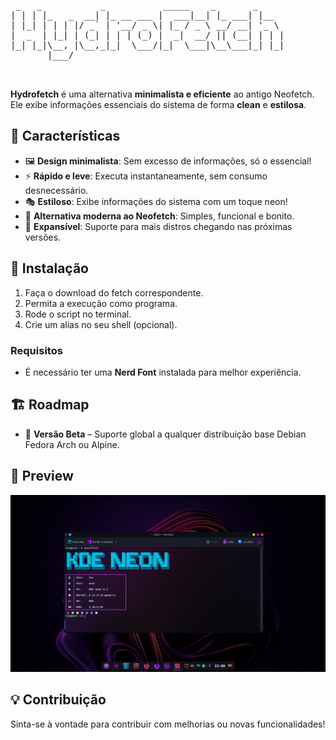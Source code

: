 <pre>
 _   _           _           _____    _       _     
| | | |_   _  __| |_ __ ___ |  ___|__| |_ ___| |__  
| |_| | | | |/ _` | '__/ _ \| |_ / _ \ __/ __| '_ \ 
|  _  | |_| | (_| | | | (_) |  _|  __/ || (__| | | |
|_| |_|\__, |\__,_|_|  \___/|_|  \___|\__\___|_| |_|
       |___/                                        


</pre>
**Hydrofetch** é uma alternativa **minimalista e eficiente** ao antigo Neofetch. Ele exibe informações essenciais do sistema de forma **clean** e **estilosa**.

## 🎨 Características

- 🖼 **Design minimalista**: Sem excesso de informações, só o essencial!
- ⚡ **Rápido e leve**: Executa instantaneamente, sem consumo desnecessário.
- 🎭 **Estiloso**: Exibe informações do sistema com um toque neon!
- 💙 **Alternativa moderna ao Neofetch**: Simples, funcional e bonito.
- 🚀 **Expansível**: Suporte para mais distros chegando nas próximas versões.

## 🔧 Instalação

1. Faça o download do fetch correspondente.
2. Permita a execução como programa.
3. Rode o script no terminal.
4. Crie um alias no seu shell (opcional).

### **Requisitos**
- É necessário ter uma **Nerd Font** instalada para melhor experiência.

## 🏗 Roadmap

- 🚀 **Versão Beta** – Suporte global a qualquer distribuição base Debian Fedora Arch ou Alpine.

## 📸 Preview

![Screenshot](screenshot.png)

## 💡 Contribuição

Sinta-se à vontade para contribuir com melhorias ou novas funcionalidades!

